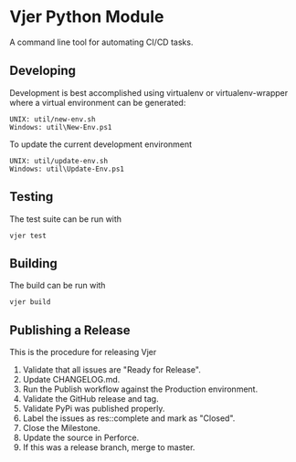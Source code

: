 # Vjer Python Module

A command line tool for automating CI/CD tasks.

## Developing

Development is best accomplished using virtualenv or virtualenv-wrapper where a virtual environment can be generated:

    UNIX: util/new-env.sh
    Windows: util\New-Env.ps1

To update the current development environment

    UNIX: util/update-env.sh
    Windows: util\Update-Env.ps1

## Testing

The test suite can be run with

    vjer test

## Building

The build can be run with

    vjer build

## Publishing a Release

This is the procedure for releasing Vjer

1. Validate that all issues are "Ready for Release".
1. Update CHANGELOG.md.
1. Run the Publish workflow against the Production environment.
1. Validate the GitHub release and tag.
1. Validate PyPi was published properly.
1. Label the issues as res::complete and mark as "Closed".
1. Close the Milestone.
1. Update the source in Perforce.
1. If this was a release branch, merge to master.

<!--- cSpell:ignore vjer virtualenv -->
